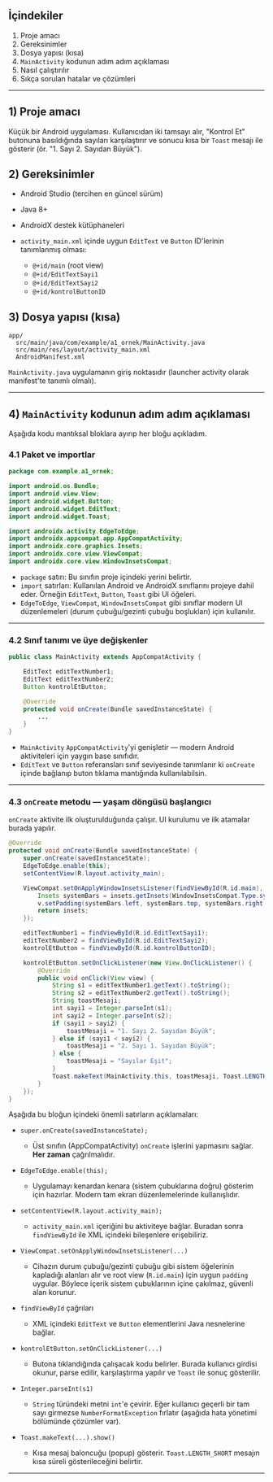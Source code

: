 ## İçindekiler

1. Proje amacı
2. Gereksinimler
3. Dosya yapısı (kısa)
4. `MainActivity` kodunun adım adım açıklaması
5. Nasıl çalıştırılır
6. Sıkça sorulan hatalar ve çözümleri

---

## 1) Proje amacı

Küçük bir Android uygulaması. Kullanıcıdan iki tamsayı alır, "Kontrol Et" butonuna basıldığında sayıları karşılaştırır ve sonucu kısa bir `Toast` mesajı ile gösterir (ör. "1. Sayı 2. Sayıdan Büyük").

## 2) Gereksinimler

* Android Studio (tercihen en güncel sürüm)
* Java 8+
* AndroidX destek kütüphaneleri
* `activity_main.xml` içinde uygun `EditText` ve `Button` ID'lerinin tanımlanmış olması:

  * `@+id/main` (root view)
  * `@+id/EditTextSayi1`
  * `@+id/EditTextSayi2`
  * `@+id/kontrolButtonID`

## 3) Dosya yapısı (kısa)

```
app/
  src/main/java/com/example/a1_ornek/MainActivity.java
  src/main/res/layout/activity_main.xml
  AndroidManifest.xml
```

`MainActivity.java` uygulamanın giriş noktasıdır (launcher activity olarak manifest'te tanımlı olmalı).

---

## 4) `MainActivity` kodunun adım adım açıklaması

Aşağıda kodu mantıksal bloklara ayırıp her bloğu açıkladım.

### 4.1 Paket ve importlar

```java
package com.example.a1_ornek;

import android.os.Bundle;
import android.view.View;
import android.widget.Button;
import android.widget.EditText;
import android.widget.Toast;

import androidx.activity.EdgeToEdge;
import androidx.appcompat.app.AppCompatActivity;
import androidx.core.graphics.Insets;
import androidx.core.view.ViewCompat;
import androidx.core.view.WindowInsetsCompat;
```

* `package` satırı: Bu sınıfın proje içindeki yerini belirtir.
* `import` satırları: Kullanılan Android ve AndroidX sınıflarını projeye dahil eder. Örneğin `EditText`, `Button`, `Toast` gibi UI öğeleri.
* `EdgeToEdge`, `ViewCompat`, `WindowInsetsCompat` gibi sınıflar modern UI düzenlemeleri (durum çubuğu/gezinti çubuğu boşlukları) için kullanılır.

---

### 4.2 Sınıf tanımı ve üye değişkenler

```java
public class MainActivity extends AppCompatActivity {

    EditText editTextNumber1;
    EditText editTextNumber2;
    Button kontrolEtButton;

    @Override
    protected void onCreate(Bundle savedInstanceState) {
        ...
    }
}
```

* `MainActivity` `AppCompatActivity`'yi genişletir — modern Android aktiviteleri için yaygın base sınıfıdır.
* `EditText` ve `Button` referansları sınıf seviyesinde tanımlanır ki `onCreate` içinde bağlanıp buton tıklama mantığında kullanılabilsin.

---

### 4.3 `onCreate` metodu — yaşam döngüsü başlangıcı

`onCreate` aktivite ilk oluşturulduğunda çalışır. UI kurulumu ve ilk atamalar burada yapılır.

```java
@Override
protected void onCreate(Bundle savedInstanceState) {
    super.onCreate(savedInstanceState);
    EdgeToEdge.enable(this);
    setContentView(R.layout.activity_main);

    ViewCompat.setOnApplyWindowInsetsListener(findViewById(R.id.main), (v, insets) -> {
        Insets systemBars = insets.getInsets(WindowInsetsCompat.Type.systemBars());
        v.setPadding(systemBars.left, systemBars.top, systemBars.right, systemBars.bottom);
        return insets;
    });

    editTextNumber1 = findViewById(R.id.EditTextSayi1);
    editTextNumber2 = findViewById(R.id.EditTextSayi2);
    kontrolEtButton = findViewById(R.id.kontrolButtonID);

    kontrolEtButton.setOnClickListener(new View.OnClickListener() {
        @Override
        public void onClick(View view) {
            String s1 = editTextNumber1.getText().toString();
            String s2 = editTextNumber2.getText().toString();
            String toastMesaji;
            int sayi1 = Integer.parseInt(s1);
            int sayi2 = Integer.parseInt(s2);
            if (sayi1 > sayi2) {
                toastMesaji = "1. Sayı 2. Sayıdan Büyük";
            } else if (sayi1 < sayi2) {
                toastMesaji = "2. Sayı 1. Sayıdan Büyük";
            } else {
                toastMesaji = "Sayılar Eşit";
            }
            Toast.makeText(MainActivity.this, toastMesaji, Toast.LENGTH_SHORT).show();
        }
    });
}
```

Aşağıda bu bloğun içindeki önemli satırların açıklamaları:

* `super.onCreate(savedInstanceState);`

  * Üst sınıfın (AppCompatActivity) `onCreate` işlerini yapmasını sağlar. **Her zaman** çağrılmalıdır.

* `EdgeToEdge.enable(this);`

  * Uygulamayı kenardan kenara (sistem çubuklarına doğru) gösterim için hazırlar. Modern tam ekran düzenlemelerinde kullanışlıdır.

* `setContentView(R.layout.activity_main);`

  * `activity_main.xml` içeriğini bu aktiviteye bağlar. Buradan sonra `findViewById` ile XML içindeki bileşenlere erişebiliriz.

* `ViewCompat.setOnApplyWindowInsetsListener(...)`

  * Cihazın durum çubuğu/gezinti çubuğu gibi sistem öğelerinin kapladığı alanları alır ve root view (`R.id.main`) için uygun `padding` uygular. Böylece içerik sistem çubuklarının içine çakılmaz, güvenli alan korunur.

* `findViewById` çağrıları

  * XML içindeki `EditText` ve `Button` elementlerini Java nesnelerine bağlar.

* `kontrolEtButton.setOnClickListener(...)`

  * Butona tıklandığında çalışacak kodu belirler. Burada kullanıcı girdisi okunur, parse edilir, karşılaştırma yapılır ve `Toast` ile sonuç gösterilir.

* `Integer.parseInt(s1)`

  * `String` türündeki metni `int`'e çevirir. Eğer kullanıcı geçerli bir tam sayı girmezse `NumberFormatException` fırlatır (aşağıda hata yönetimi bölümünde çözümler var).

* `Toast.makeText(...).show()`

  * Kısa mesaj baloncuğu (popup) gösterir. `Toast.LENGTH_SHORT` mesajın kısa süreli gösterileceğini belirtir.

---


